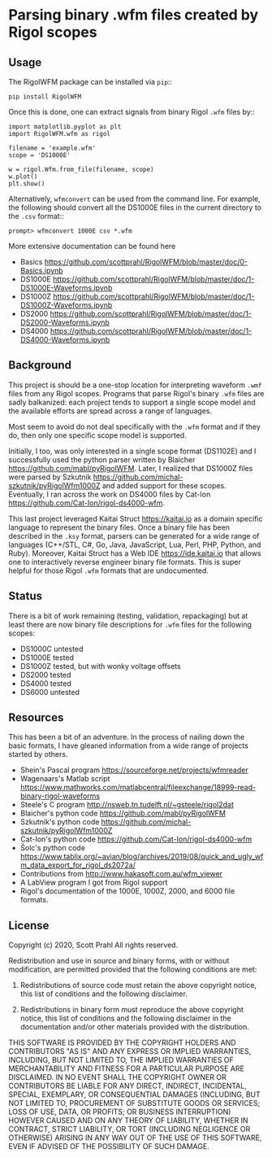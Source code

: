 # Parsing binary .wfm files created by Rigol scopes

## Usage

The RigolWFM package can be installed via `pip`::

    pip install RigolWFM

Once this is done, one can extract signals from binary Rigol `.wfm` files by::

    import matplotlib.pyplot as plt
    import RigolWFM.wfm as rigol

    filename = 'example.wfm'
    scope = 'DS1000E'

    w = rigol.Wfm.from_file(filename, scope)
    w.plot()
    plt.show()
    
Alternatively, `wfmconvert` can be used from the command line.  For example, the following should convert all the DS1000E files in the current directory to the `.csv` format::

    prompt> wfmconvert 1000E csv *.wfm

More extensive documentation can be found here

* Basics <https://github.com/scottprahl/RigolWFM/blob/master/doc/0-Basics.ipynb>
* DS1000E <https://github.com/scottprahl/RigolWFM/blob/master/doc/1-DS1000E-Waveforms.ipynb>
* DS1000Z <https://github.com/scottprahl/RigolWFM/blob/master/doc/1-DS1000Z-Waveforms.ipynb>
* DS2000 <https://github.com/scottprahl/RigolWFM/blob/master/doc/1-DS2000-Waveforms.ipynb>
* DS4000 <https://github.com/scottprahl/RigolWFM/blob/master/doc/1-DS4000-Waveforms.ipynb>

## Background

This project is should be a one-stop location for interpreting waveform `.wmf` files from any Rigol scopes.  Programs that parse Rigol's binary `.wfm` files are sadly balkanized: each project tends to support a single scope model and the available efforts are spread across a range of languages.

Most seem to avoid do not deal specifically with the `.wfm` format and if they do, then only one specific scope model is supported.

Initially, I too, was only interested in a single scope format (DS1102E) and I successfully used the python parser written by Blaicher <https://github.com/mabl/pyRigolWFM>.  Later, I realized that DS1000Z files were parsed by Szkutnik  <https://github.com/michal-szkutnik/pyRigolWfm1000Z> and added support for these scopes.  Eventually, I ran across the work on DS4000 files by Cat-Ion <https://github.com/Cat-Ion/rigol-ds4000-wfm>.

This last project leveraged Kaitai Struct <https://kaitai.io> as a domain specific language to represent the binary files.  Once a binary file has been described in the `.ksy` format, parsers can be generated for a wide range of languages (C++/STL, C#, Go, Java, JavaScript, Lua, Perl, PHP, Python, and Ruby).  Moreover, Kaitai Struct has a Web IDE <https://ide.kaitai.io> that allows one to interactively reverse engineer binary file formats.  This is super helpful for those Rigol `.wfm` formats that are undocumented.


## Status

There is a bit of work remaining (testing, validation, repackaging) but at least there are now binary file descriptions for `.wfm` files for the following scopes:

* DS1000C untested
* DS1000E tested
* DS1000Z tested, but with wonky voltage offsets
* DS2000 tested
* DS4000 tested
* DS6000 untested

## Resources

This has been a bit of an adventure.  In the process of nailing down the basic formats, I have gleaned information from a wide range of projects started by others.

* Shein's Pascal program <https://sourceforge.net/projects/wfmreader>
* Wagenaars's Matlab script <https://www.mathworks.com/matlabcentral/fileexchange/18999-read-binary-rigol-waveforms>
* Steele's C program <http://nsweb.tn.tudelft.nl/~gsteele/rigol2dat>
* Blaicher's python code <https://github.com/mabl/pyRigolWFM>
* Szkutnik's python code <https://github.com/michal-szkutnik/pyRigolWfm1000Z>
* Cat-Ion's python code <https://github.com/Cat-Ion/rigol-ds4000-wfm>
* Šolc's python code <https://www.tablix.org/~avian/blog/archives/2019/08/quick_and_ugly_wfm_data_export_for_rigol_ds2072a/>
* Contributions from <http://www.hakasoft.com.au/wfm_viewer>
* A LabView program I got from Rigol support
* Rigol's documentation of the 1000E, 1000Z, 2000, and 6000 file formats.

## License

Copyright (c) 2020, Scott Prahl
All rights reserved.

Redistribution and use in source and binary forms, with or without modification, are permitted provided that the following conditions are met:

1. Redistributions of source code must retain the above copyright notice, this list of conditions and the following disclaimer.

2. Redistributions in binary form must reproduce the above copyright notice, this list of conditions and the following disclaimer in the documentation and/or other materials provided with the distribution.

THIS SOFTWARE IS PROVIDED BY THE COPYRIGHT HOLDERS AND CONTRIBUTORS "AS IS" AND ANY EXPRESS OR IMPLIED WARRANTIES, INCLUDING, BUT NOT LIMITED TO, THE IMPLIED WARRANTIES OF MERCHANTABILITY AND FITNESS FOR A PARTICULAR PURPOSE ARE DISCLAIMED. IN NO EVENT SHALL THE COPYRIGHT OWNER OR CONTRIBUTORS BE LIABLE FOR ANY DIRECT, INDIRECT, INCIDENTAL, SPECIAL, EXEMPLARY, OR CONSEQUENTIAL DAMAGES (INCLUDING, BUT NOT LIMITED TO, PROCUREMENT OF SUBSTITUTE GOODS OR SERVICES; LOSS OF USE, DATA, OR PROFITS; OR BUSINESS INTERRUPTION) HOWEVER CAUSED AND ON ANY THEORY OF LIABILITY, WHETHER IN CONTRACT, STRICT LIABILITY, OR TORT (INCLUDING NEGLIGENCE OR OTHERWISE) ARISING IN ANY WAY OUT OF THE USE OF THIS SOFTWARE, EVEN IF ADVISED OF THE POSSIBILITY OF SUCH DAMAGE.
